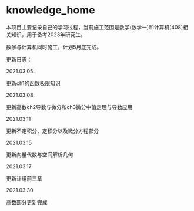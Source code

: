 # knowledge_home
本项目主要记录自己的学习过程，当前施工范围是数学(数学一)和计算机(408)相关知识，用于备考2023年研究生。

数学与计算机同时施工，计划5月底完成。

更新日志：

2021.03.05:

更新ch1的函数极限知识

2021.03.08:

更新高数ch2导数与微分和ch3微分中值定理与导数应用


2021.03.11

更新不定积分、定积分以及微分方程部分


2021.03.15

更新向量代数与空间解析几何


2021.03.17 

更新计组前三章

2021.03.30 

高数部分更新完成
